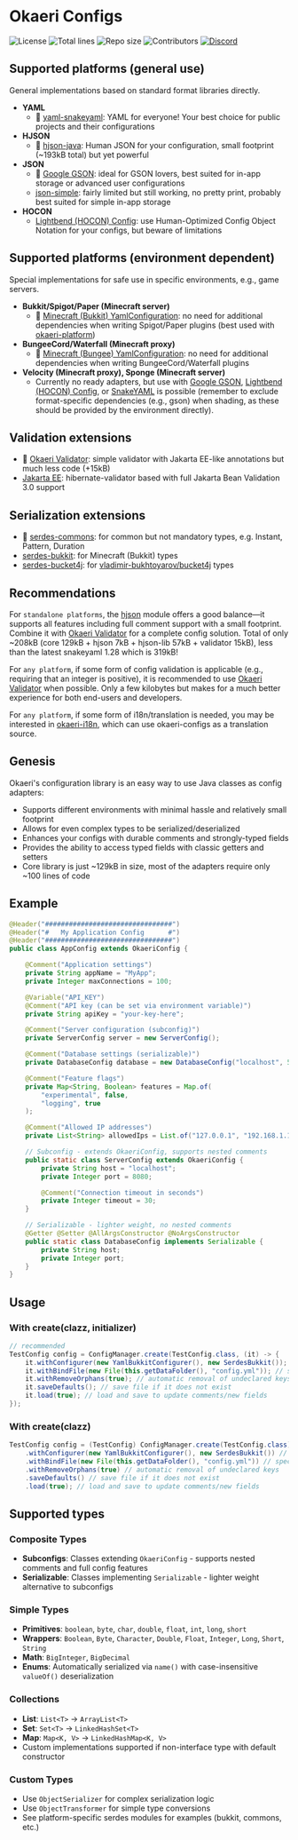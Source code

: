 # Okaeri Configs

![License](https://img.shields.io/github/license/OkaeriPoland/okaeri-configs)
![Total lines](https://img.shields.io/tokei/lines/github/OkaeriPoland/okaeri-configs)
![Repo size](https://img.shields.io/github/repo-size/OkaeriPoland/okaeri-configs)
![Contributors](https://img.shields.io/github/contributors/OkaeriPoland/okaeri-configs)
[![Discord](https://img.shields.io/discord/589089838200913930)](https://discord.gg/hASN5eX)

## Supported platforms (general use)

General implementations based on standard format libraries directly.

- **YAML**
    - 🌟 [yaml-snakeyaml](https://github.com/OkaeriPoland/okaeri-configs/tree/master/yaml-snakeyaml): YAML for everyone! Your best choice for public projects and their configurations
- **HJSON**
    - 🌟 [hjson-java](https://github.com/OkaeriPoland/okaeri-configs/tree/master/hjson): Human JSON for your configuration, small footprint (~193kB total) but yet powerful
- **JSON**
    - 🌟 [Google GSON](https://github.com/OkaeriPoland/okaeri-configs/tree/master/json-gson): ideal for GSON lovers, best suited for in-app storage or advanced user configurations
    - [json-simple](https://github.com/OkaeriPoland/okaeri-configs/tree/master/json-simple): fairly limited but still working, no pretty print, probably best suited for simple in-app storage
- **HOCON**
    - [Lightbend (HOCON) Config](https://github.com/OkaeriPoland/okaeri-configs/tree/master/hocon-lightbend): use Human-Optimized Config Object Notation for your configs, but beware of limitations

## Supported platforms (environment dependent)

Special implementations for safe use in specific environments, e.g., game servers.

- **Bukkit/Spigot/Paper (Minecraft server)**
    - 🌟 [Minecraft (Bukkit) YamlConfiguration](https://github.com/OkaeriPoland/okaeri-configs/tree/master/yaml-bukkit): no need for additional dependencies when writing Spigot/Paper plugins
      (best used with [okaeri-platform](https://github.com/OkaeriPoland/okaeri-platform))
- **BungeeCord/Waterfall (Minecraft proxy)**
    - 🌟 [Minecraft (Bungee) YamlConfiguration](https://github.com/OkaeriPoland/okaeri-configs/tree/master/yaml-bungee): no need for additional dependencies when writing BungeeCord/Waterfall plugins
- **Velocity (Minecraft proxy), Sponge (Minecraft server)**
    - Currently no ready adapters, but use with [Google GSON](https://github.com/OkaeriPoland/okaeri-configs/tree/master/json-gson),
      [Lightbend (HOCON) Config](https://github.com/OkaeriPoland/okaeri-configs/tree/master/hocon-lightbend), or [SnakeYAML](https://github.com/OkaeriPoland/okaeri-configs/tree/master/yaml-snakeyaml)
      is possible (remember to exclude format-specific dependencies (e.g., gson) when shading, as these should be provided by the environment directly).

## Validation extensions

- 🌟 [Okaeri Validator](https://github.com/OkaeriPoland/okaeri-configs/tree/master/validator-okaeri): simple validator with Jakarta EE-like annotations but much less code (+15kB)
- [Jakarta EE](https://github.com/OkaeriPoland/okaeri-configs/tree/master/validator-jakartaee): hibernate-validator based with full Jakarta Bean Validation 3.0 support

## Serialization extensions

- 🌟 [serdes-commons](https://github.com/OkaeriPoland/okaeri-configs/tree/master/serdes-commons): for common but not mandatory types, e.g. Instant, Pattern, Duration
- [serdes-bukkit](https://github.com/OkaeriPoland/okaeri-configs/tree/master/serdes-bukkit): for Minecraft (Bukkit) types
- [serdes-bucket4j](https://github.com/OkaeriPoland/okaeri-configs/tree/master/serdes-bucket4j): for [vladimir-bukhtoyarov/bucket4j](https://github.com/vladimir-bukhtoyarov/bucket4j) types

## Recommendations

For `standalone platforms`, the [hjson](https://github.com/OkaeriPoland/okaeri-configs/tree/master/hjson) module offers a good balance—it supports all features including full comment support with a small footprint.
Combine it with [Okaeri Validator](https://github.com/OkaeriPoland/okaeri-configs/tree/master/validator-okaeri) for a complete config solution.
Total of only ~208kB (core 129kB + hjson 7kB + hjson-lib 57kB + validator 15kB), less than the latest snakeyaml 1.28 which is 319kB!

For `any platform`, if some form of config validation is applicable (e.g., requiring that an integer is positive), it is recommended to use [Okaeri Validator](https://github.com/OkaeriPoland/okaeri-configs/tree/master/validator-okaeri) when possible.
Only a few kilobytes but makes for a much better experience for both end-users and developers.

For `any platform`, if some form of i18n/translation is needed, you may be interested in [okaeri-i18n](https://github.com/OkaeriPoland/okaeri-i18n), which can use okaeri-configs as a translation source.

## Genesis

Okaeri's configuration library is an easy way to use Java classes as config adapters:

- Supports different environments with minimal hassle and relatively small footprint
- Allows for even complex types to be serialized/deserialized
- Enhances your configs with durable comments and strongly-typed fields
- Provides the ability to access typed fields with classic getters and setters
- Core library is just ~129kB in size, most of the adapters require only ~100 lines of code

## Example

```java
@Header("################################")
@Header("#   My Application Config      #")
@Header("################################")
public class AppConfig extends OkaeriConfig {

    @Comment("Application settings")
    private String appName = "MyApp";
    private Integer maxConnections = 100;

    @Variable("API_KEY")
    @Comment("API key (can be set via environment variable)")
    private String apiKey = "your-key-here";

    @Comment("Server configuration (subconfig)")
    private ServerConfig server = new ServerConfig();

    @Comment("Database settings (serializable)")
    private DatabaseConfig database = new DatabaseConfig("localhost", 5432);

    @Comment("Feature flags")
    private Map<String, Boolean> features = Map.of(
        "experimental", false,
        "logging", true
    );

    @Comment("Allowed IP addresses")
    private List<String> allowedIps = List.of("127.0.0.1", "192.168.1.1");

    // Subconfig - extends OkaeriConfig, supports nested comments
    public static class ServerConfig extends OkaeriConfig {
        private String host = "localhost";
        private Integer port = 8080;

        @Comment("Connection timeout in seconds")
        private Integer timeout = 30;
    }

    // Serializable - lighter weight, no nested comments
    @Getter @Setter @AllArgsConstructor @NoArgsConstructor
    public static class DatabaseConfig implements Serializable {
        private String host;
        private Integer port;
    }
}
```

## Usage

### With create(clazz, initializer)

```java
// recommended
TestConfig config = ConfigManager.create(TestConfig.class, (it) -> {
    it.withConfigurer(new YamlBukkitConfigurer(), new SerdesBukkit()); // specify configurer implementation, optionally additional serdes packages
    it.withBindFile(new File(this.getDataFolder(), "config.yml")); // specify Path, File or pathname
    it.withRemoveOrphans(true); // automatic removal of undeclared keys
    it.saveDefaults(); // save file if it does not exist
    it.load(true); // load and save to update comments/new fields 
});
```

### With create(clazz)

```java
TestConfig config = (TestConfig) ConfigManager.create(TestConfig.class)
    .withConfigurer(new YamlBukkitConfigurer(), new SerdesBukkit()) // specify configurer implementation, optionally additional serdes packages
    .withBindFile(new File(this.getDataFolder(), "config.yml")) // specify Path, File or pathname
    .withRemoveOrphans(true) // automatic removal of undeclared keys
    .saveDefaults() // save file if it does not exist
    .load(true); // load and save to update comments/new fields
```

## Supported types

### Composite Types
- **Subconfigs**: Classes extending `OkaeriConfig` - supports nested comments and full config features
- **Serializable**: Classes implementing `Serializable` - lighter weight alternative to subconfigs

### Simple Types
- **Primitives**: `boolean`, `byte`, `char`, `double`, `float`, `int`, `long`, `short`
- **Wrappers**: `Boolean`, `Byte`, `Character`, `Double`, `Float`, `Integer`, `Long`, `Short`, `String`
- **Math**: `BigInteger`, `BigDecimal`
- **Enums**: Automatically serialized via `name()` with case-insensitive `valueOf()` deserialization

### Collections
- **List**: `List<T>` → `ArrayList<T>`
- **Set**: `Set<T>` → `LinkedHashSet<T>`
- **Map**: `Map<K, V>` → `LinkedHashMap<K, V>`
- Custom implementations supported if non-interface type with default constructor

### Custom Types
- Use `ObjectSerializer` for complex serialization logic
- Use `ObjectTransformer` for simple type conversions
- See platform-specific serdes modules for examples (bukkit, commons, etc.)
